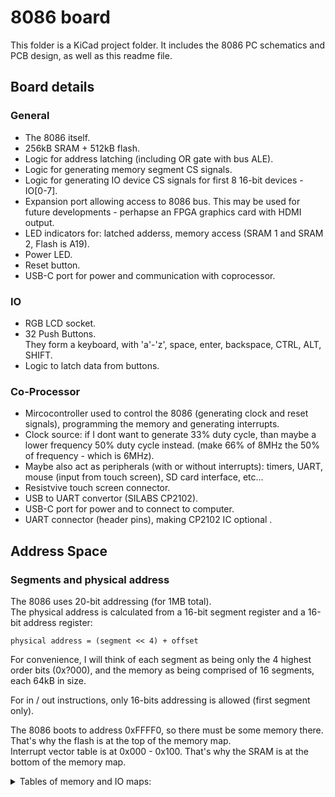 # 8086 board
This folder is a KiCad project folder.
It includes the 8086 PC schematics and PCB design, as well as this readme file.

## Board details

### General
- The 8086 itself.
- 256kB SRAM + 512kB flash.
- Logic for address latching (including OR gate with bus ALE).
- Logic for generating memory segment CS signals.
- Logic for generating IO device CS signals for first 8 16-bit devices - IO[0-7].
- Expansion port allowing access to 8086 bus.
This may be used for future developments - perhapse an FPGA graphics card with HDMI output.
- LED indicators for: latched adderss, memory access (SRAM 1 and SRAM 2, Flash is A19).
- Power LED.
- Reset button.
- USB-C port for power and communication with coprocessor.


### IO
- RGB LCD socket.
- 32 Push Buttons.  
They form a keyboard, with 'a'-'z', space, enter, backspace, CTRL, ALT, SHIFT.
- Logic to latch data from buttons.


### Co-Processor
- Mircocontroller used to control the 8086 (generating clock and reset signals), programming the memory and generating interrupts.
- Clock source: if I dont want to generate 33% duty cycle, than maybe a lower frequency 50% duty cycle instead.
  (make 66% of 8MHz the 50% of frequency - which is 6MHz).
- Maybe also act as peripherals (with or without interrupts): timers, UART, mouse (input from touch screen), SD card interface, etc...
- Resistvive touch screen connector.
- USB to UART convertor (SILABS CP2102).
- USB-C port for power and to connect to computer.
- UART connector (header pins), making CP2102 IC optional .


## Address Space

### Segments and physical address

The 8086 uses 20-bit addressing (for 1MB total).  
The physical address is calculated from a 16-bit segment register and a 16-bit address register:

```
physical address = (segment << 4) + offset
```

For convenience, I will think of each segment as being only the 4 highest order bits (0x?000), and the memory as being comprised of 16 segments, each 64kB in size.
    
For in / out instructions, only 16-bits addressing is allowed (first segment only).

The 8086 boots to address 0xFFFF0, so there must be some memory there. That's why the flash is at the top of the memory map.  
Interrupt vector table is at 0x000 - 0x100. That's why the SRAM is at the bottom of the memory map.

<details>
<summary>Tables of memory and IO maps:</summary>

### Memory map

| Addresses             | Segments  | Size  | Description                       |
| --------------------- | --------- | ----- | --------------------------------- |
| 0x0_0000 - 0x4_0000   | 0 - 3     | 256kB | SRAM                              |
| 0x4_0000 - 0x6_0000   | 4 - 5     | 128kB | MMIO - Microcontroller            |
| 0x6_0000 - 0x7_0000   | 6         | 64 kB | MMIO - RGB LCD - DATA             |
| 0x7_8000 - 0x8_0000   | 7         | 64 kB | MMIO - RGB LCD  - COMMAND         |
| 0x8_0000 - 0xF_FFFF   | 8 - 15    | 512kB | Flash                             |

### IO map

IO ports are 16-bit wide.

| Number    | Address   | Read description | Write description    |
| --------- | --------- | ---------------- | -------------------- |
| 0         | 0x0000    | 16 Push buttons. | FREE                 |
| 1         | 0x0002    | 16 Push buttons. | FREE                 |
| 2         | 0x0004    | FREE             | FREE                 |
| 3         | 0x0006    | FREE             | FREE                 |
| 4         | 0x0008    | FREE             | FREE                 |
| 5         | 0x000A    | FREE             | FREE                 |
| 6         | 0x000C    | FREE             | FREE                 |
| 7         | 0x000E    | FREE             | FREE                 |

</details>